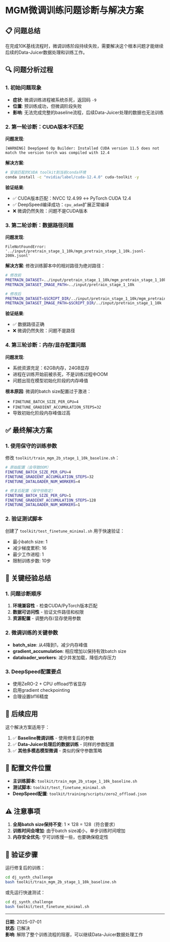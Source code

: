 # MGM微调训练问题诊断与解决方案

## 📋 问题总结

在完成10K基线流程时，微调训练阶段持续失败，需要解决这个根本问题才能继续后续的Data-Juicer数据处理和训练工作。

## 🔍 问题分析过程

### 1. 初始问题现象
- **症状**: 微调训练进程被系统杀死，返回码 `-9`
- **位置**: 预训练成功，但微调阶段失败
- **影响**: 无法完成完整的baseline流程，后续Data-Juicer处理的数据也无法训练

### 2. 第一轮诊断：CUDA版本不匹配
**问题发现**:
```
[WARNING] DeepSpeed Op Builder: Installed CUDA version 11.5 does not match the version torch was compiled with 12.4
```

**解决方案**:
```bash
# 安装匹配的CUDA toolkit到当前conda环境
conda install -c "nvidia/label/cuda-12.4.0" cuda-toolkit -y
```

**验证结果**:
- ✅ CUDA版本匹配：NVCC 12.4.99 ↔ PyTorch CUDA 12.4
- ✅ DeepSpeed编译成功：`cpu_adam`扩展正常编译
- ❌ 微调仍然失败：问题不是CUDA版本

### 3. 第二轮诊断：数据路径问题
**问题发现**:
```
FileNotFoundError: '../input/pretrain_stage_1_10k/mgm_pretrain_stage_1_10k.jsonl-200k.jsonl'
```

**解决方案**:
修改训练脚本中的相对路径为绝对路径：
```bash
# 修改前
PRETRAIN_DATASET=../input/pretrain_stage_1_10k/mgm_pretrain_stage_1_10k.jsonl
PRETRAIN_DATASET_IMAGE_PATH=../input/pretrain_stage_1_10k

# 修改后  
PRETRAIN_DATASET=$SCRIPT_DIR/../input/pretrain_stage_1_10k/mgm_pretrain_stage_1_10k.jsonl
PRETRAIN_DATASET_IMAGE_PATH=$SCRIPT_DIR/../input/pretrain_stage_1_10k
```

**验证结果**:
- ✅ 数据路径正确
- ❌ 微调仍然失败：问题不是路径

### 4. 第三轮诊断：内存/显存配置问题
**问题发现**:
- 系统资源充足：62GB内存，24GB显存
- 进程在训练开始前被杀死，不是训练过程中OOM
- 问题出现在模型初始化阶段的内存峰值

**根本原因**:
微调的batch size配置过于激进：
- `FINETUNE_BATCH_SIZE_PER_GPU=4`
- `FINETUNE_GRADIENT_ACCUMULATION_STEPS=32`
- 导致初始化阶段内存峰值过高

## ✅ 最终解决方案

### 1. 使用保守的训练参数
修改 `toolkit/train_mgm_2b_stage_1_10k_baseline.sh`：

```bash
# 原始配置（会导致OOM）
FINETUNE_BATCH_SIZE_PER_GPU=4
FINETUNE_GRADIENT_ACCUMULATION_STEPS=32
FINETUNE_DATALOADER_NUM_WORKERS=4

# 修复后配置（保守但稳定）
FINETUNE_BATCH_SIZE_PER_GPU=1
FINETUNE_GRADIENT_ACCUMULATION_STEPS=128
FINETUNE_DATALOADER_NUM_WORKERS=1
```

### 2. 验证测试脚本
创建了 `toolkit/test_finetune_minimal.sh` 用于快速验证：
- 最小batch size: 1
- 减少梯度累积: 16
- 最少工作进程: 1
- 限制训练步数: 10步

## 🎯 关键经验总结

### 1. 问题诊断顺序
1. **环境兼容性** - 检查CUDA/PyTorch版本匹配
2. **数据可访问性** - 验证文件路径和权限
3. **资源配置** - 调整内存/显存使用参数

### 2. 微调训练的关键参数
- **batch_size**: 从4降到1，减少内存峰值
- **gradient_accumulation**: 相应增加以保持有效batch size
- **dataloader_workers**: 减少并发加载，降低内存压力

### 3. DeepSpeed配置要点
- 使用ZeRO-2 + CPU offload节省显存
- 启用gradient checkpointing
- 合理设置bf16精度

## 🚀 后续应用

这个解决方案适用于：
1. ✅ **Baseline微调训练** - 使用修复后的参数
2. ✅ **Data-Juicer处理后的数据训练** - 同样的参数配置
3. ✅ **其他多模态模型微调** - 类似的保守参数策略

## 📝 配置文件位置

- **主训练脚本**: `toolkit/train_mgm_2b_stage_1_10k_baseline.sh`
- **测试脚本**: `toolkit/test_finetune_minimal.sh`
- **DeepSpeed配置**: `toolkit/training/scripts/zero2_offload.json`

## ⚠️ 注意事项

1. **全局batch size保持不变**: 1 × 128 = 128（符合要求）
2. **训练时间会增加**: 由于batch size减小，单步训练时间增加
3. **内存安全优先**: 宁可训练慢一些，也要确保稳定性

## 🔄 验证步骤

运行修复后的训练：
```bash
cd dj_synth_challenge
bash toolkit/train_mgm_2b_stage_1_10k_baseline.sh
```

或先运行快速测试：
```bash
cd dj_synth_challenge  
bash toolkit/test_finetune_minimal.sh
```

---

**日期**: 2025-07-01  
**状态**: 已解决  
**影响**: 解除了整个训练流程的阻塞，可以继续Data-Juicer数据处理工作
